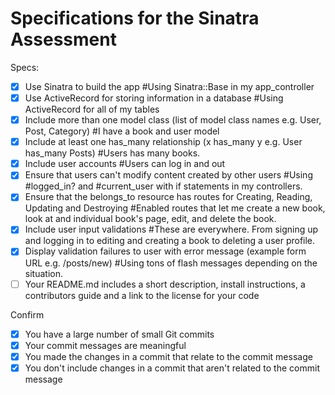 # Specifications for the Sinatra Assessment

Specs:
- [x] Use Sinatra to build the app #Using Sinatra::Base in my app_controller
- [x] Use ActiveRecord for storing information in a database #Using ActiveRecord for all of my tables
- [x] Include more than one model class (list of model class names e.g. User, Post, Category) #I have a book and user model
- [x] Include at least one has_many relationship (x has_many y e.g. User has_many Posts) #Users has many books.
- [x] Include user accounts #Users can log in and out
- [x] Ensure that users can't modify content created by other users #Using #logged_in? and #current_user with if statements in my controllers.
- [x] Ensure that the belongs_to resource has routes for Creating, Reading, Updating and Destroying #Enabled routes that let me create a new book, look at and individual book's page, edit, and delete the book.
- [x] Include user input validations #These are everywhere. From signing up and logging in to editing and creating a book to deleting a user profile.
- [x] Display validation failures to user with error message (example form URL e.g. /posts/new) #Using tons of flash messages depending on the situation.
- [ ] Your README.md includes a short description, install instructions, a contributors guide and a link to the license for your code

Confirm
- [x] You have a large number of small Git commits
- [x] Your commit messages are meaningful
- [x] You made the changes in a commit that relate to the commit message
- [x] You don't include changes in a commit that aren't related to the commit message
